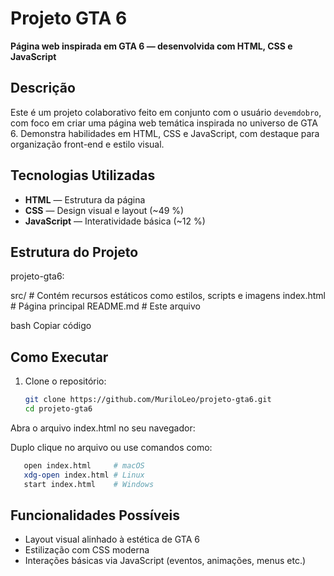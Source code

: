 # Projeto GTA 6

**Página web inspirada em GTA 6 — desenvolvida com HTML, CSS e JavaScript**

##  Descrição

Este é um projeto colaborativo feito em conjunto com o usuário `devemdobro`, com foco em criar uma página web temática inspirada no universo de GTA 6. Demonstra habilidades em HTML, CSS e JavaScript, com destaque para organização front-end e estilo visual.

##  Tecnologias Utilizadas

- **HTML** — Estrutura da página  
- **CSS** — Design visual e layout (~49 %)  
- **JavaScript** — Interatividade básica (~12 %)

##  Estrutura do Projeto

projeto-gta6:

src/ # Contém recursos estáticos como estilos, scripts e imagens
index.html # Página principal
README.md # Este arquivo

bash
Copiar código

##  Como Executar

1. Clone o repositório:
   ```bash
   git clone https://github.com/MuriloLeo/projeto-gta6.git
   cd projeto-gta6
Abra o arquivo index.html no seu navegador:

Duplo clique no arquivo ou use comandos como:

   ```bash
      open index.html     # macOS
      xdg-open index.html # Linux
      start index.html    # Windows
```

## Funcionalidades Possíveis

- Layout visual alinhado à estética de GTA 6
- Estilização com CSS moderna
- Interações básicas via JavaScript (eventos, animações, menus etc.)
